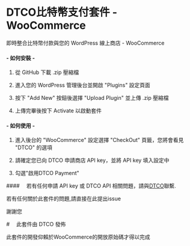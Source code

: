 ﻿# DTCO比特幣支付套件 - WooCommerce

即時整合比特幣付款與您的 WordPress 線上商店 - WooCommerce

#### - 如何安裝 -
1. 從 GitHub 下載 .zip 壓縮檔

2. 進入您的 WordPress 管理後台並開啟 "Plugins" 設定頁面

3. 按下 "Add New" 按鈕後選擇 "Upload Plugin" 並上傳 .zip 壓縮檔

4. 上傳完畢後按下 Activate 以啟動套件


#### - 如何使用 -
1. 進入後台的 "WooCommerce" 設定選擇 "CheckOut" 頁籤，您將會看見 "DTCO" 的選項

2. 請確定您已向 DTCO 申請商店 API key，並將 API key 填入設定中

3. 勾選"啟用DTCO Payment"

####　
若有任何申請 API key 或 DTCO API 相關問題，請與<a href="http://dtco.co/">DTCO</a>聯繫.

若有任何關於此套件的問題,請直接在此提出issue

謝謝您

#　
此套件由 DTCO 發佈

此套件的開發仰賴於WooCommerce的開放原始碼才得以完成
